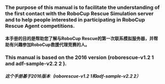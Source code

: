 ### The purpose of this manual is to facilitate the understanding of the first contact with the RoboCup Rescue Simulation server and to help people interested in participating in RoboCup Rescue Agent competitions.

####  本手册的目的是帮助您了解与RoboCup Rescue的第一次联系模拟服务器，并帮助有兴趣参加RoboCup救援代理竞赛的人。
### This manual is based on the 2016 version (roborescue-v1.2 1 and adf-sample-v2.2 2 ).

#####  这个手册基于2016版本（roborescue-v1.2 1和adf-sample-v2.2 2）


